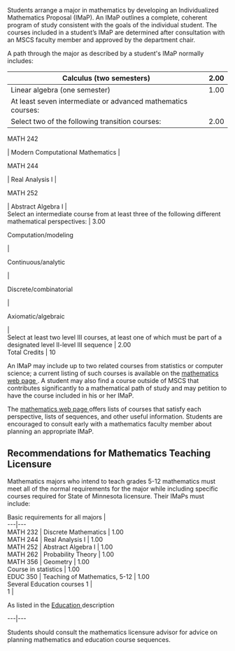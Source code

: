 Students arrange a major in mathematics by developing an Individualized
Mathematics Proposal (IMaP). An IMaP outlines a complete, coherent program of
study consistent with the goals of the individual student. The courses
included in a student’s IMaP are determined after consultation with an MSCS
faculty member and approved by the department chair.

A path through the major as described by a student's IMaP normally includes:

Calculus (two semesters)  |  2.00  
---|---  
Linear algebra (one semester)  |  1.00  
At least seven intermediate or advanced mathematics courses:  |  
Select two of the following transition courses:  |  2.00  
  
MATH 242

|  Modern Computational Mathematics  |  
  
MATH 244

|  Real Analysis I  |  
  
MATH 252

|  Abstract Algebra I  |  
Select an intermediate course from at least three of the following different
mathematical perspectives:  |  3.00  
  
Computation/modeling

|  
  
Continuous/analytic

|  
  
Discrete/combinatorial

|  
  
Axiomatic/algebraic

|  
Select at least two level III courses, at least one of which must be part of a
designated level II-level III sequence  |  2.00  
Total Credits  |  10  
  
An IMaP may include up to two related courses from statistics or computer
science; a current listing of such courses is available on the [ mathematics
web page ](http://wp.stolaf.edu/math/) . A student may also find a course
outside of MSCS that contributes significantly to a mathematical path of study
and may petition to have the course included in his or her IMaP.

The [ mathematics web page ](http://wp.stolaf.edu/math/) offers lists of
courses that satisfy each perspective, lists of sequences, and other useful
information. Students are encouraged to consult early with a mathematics
faculty member about planning an appropriate IMaP.

##  Recommendations for Mathematics Teaching Licensure

Mathematics majors who intend to teach grades 5-12 mathematics must meet all
of the normal requirements for the major while including specific courses
required for State of Minnesota licensure. Their IMaPs must include:

Basic requirements for all majors  |  
---|---  
MATH 232  |  Discrete Mathematics  |  1.00  
MATH 244  |  Real Analysis I  |  1.00  
MATH 252  |  Abstract Algebra I  |  1.00  
MATH 262  |  Probability Theory  |  1.00  
MATH 356  |  Geometry  |  1.00  
Course in statistics  |  1.00  
EDUC 350  |  Teaching of Mathematics, 5-12  |  1.00  
Several Education courses  1  |  
1  |

As listed in the [ Education ](http://wp.stolaf.edu/education/) description  
  
---|---  
  
Students should consult the mathematics licensure advisor for advice on
planning mathematics and education course sequences.

